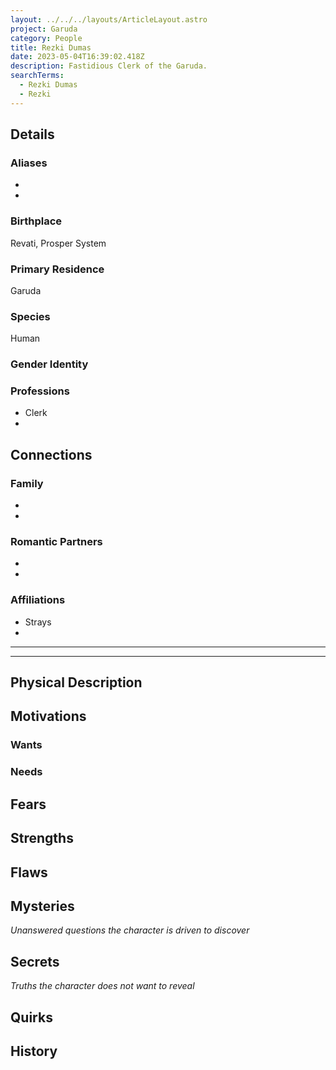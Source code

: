```yaml
---
layout: ../../../layouts/ArticleLayout.astro
project: Garuda
category: People
title: Rezki Dumas
date: 2023-05-04T16:39:02.418Z
description: Fastidious Clerk of the Garuda.
searchTerms:
  - Rezki Dumas
  - Rezki
---
```


## Details

### Aliases
* 
* 

### Birthplace

Revati, Prosper System

### Primary Residence

Garuda

### Species

Human

### Gender Identity


### Professions  
* Clerk
* 

## Connections

### Family
* 
* 

### Romantic Partners
* 
* 

### Affiliations
* Strays
* 

[use double horizontal rule to add a details pane]::
_____
_____

## Physical Description

## Motivations

### Wants

### Needs

## Fears

## Strengths

## Flaws

## Mysteries
*Unanswered questions the character is driven to discover*

## Secrets
*Truths the character does not want to reveal*

## Quirks

## History